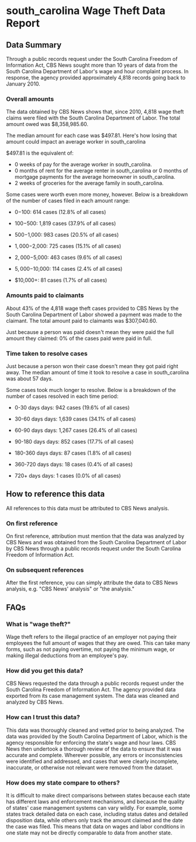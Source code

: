 # south_carolina Wage Theft Data Report

## Data Summary

Through a public records request under the South Carolina Freedom of Information Act, CBS News sought more than 10 years of data from the South Carolina Department of Labor's wage and hour complaint process. In response, the agency provided approximately 4,818 records going back to January 2010.



### Overall amounts

The data obtained by CBS News shows that, since 2010, 4,818 wage theft claims were filed with the South Carolina Department of Labor. The total amount owed was $8,358,985.60.

The median amount for each case was $497.81. Here's how losing that amount could impact an average worker in south_carolina

$497.81 is the equivalent of: 
* 0 weeks of pay for the average worker in south_carolina.
* 0 months of rent for the average renter in south_carolina or 0 months of mortgage payments for the average homeowner in south_carolina.
* 2 weeks of groceries for the average family in south_carolina.

Some cases were worth even more money, however. Below is a breakdown of the number of cases filed in each amount range: 

* $0-$100: 614 cases (12.8% of all cases)

* $100-$500: 1,819 cases (37.9% of all cases)

* $500-$1,000: 983 cases (20.5% of all cases)

* $1,000-$2,000: 725 cases (15.1% of all cases)

* $2,000-$5,000: 463 cases (9.6% of all cases)

* $5,000-$10,000: 114 cases (2.4% of all cases)

* $10,000+: 81 cases (1.7% of all cases)



### Amounts paid to claimants

About 43% of the 4,818 wage theft cases provided to CBS News by the South Carolina Department of Labor showed a payment was made to the claimant. The total amount paid to claimants was $307,040.60.


Just because a person was paid doesn't mean they were paid the full amount they claimed: 0% of the cases paid were paid in full.



### Time taken to resolve cases

Just because a person won their case doesn't mean they got paid right away. The median amount of time it took to resolve a case in south_carolina was about 57 days.

Some cases took much longer to resolve. Below is a breakdown of the number of cases resolved in each time period: 

* 0-30 days days: 942 cases (19.6% of all cases)

* 30-60 days days: 1,639 cases (34.1% of all cases)

* 60-90 days days: 1,267 cases (26.4% of all cases)

* 90-180 days days: 852 cases (17.7% of all cases)

* 180-360 days days: 87 cases (1.8% of all cases)

* 360-720 days days: 18 cases (0.4% of all cases)

* 720+ days days: 1 cases (0.0% of all cases)



## How to reference this data

All references to this data must be attributed to CBS News analysis.

### On first reference

On first reference, attribution must mention that the data was analyzed by CBS News and was obtained from the South Carolina Department of Labor by CBS News through a public records request under the South Carolina Freedom of Information Act.

### On subsequent references

After the first reference, you can simply attribute the data to CBS News analysis, e.g. "CBS News' analysis" or "the analysis." 

## FAQs

### What is "wage theft?"

Wage theft refers to the illegal practice of an employer not paying their employees the full amount of wages that they are owed. This can take many forms, such as not paying overtime, not paying the minimum wage, or making illegal deductions from an employee's pay.

###  How did you get this data?

CBS News requested the data through a public records request under the South Carolina Freedom of Information Act. The agency provided data exported from its case management system. The data was cleaned and analyzed by CBS News.

### How can I trust this data? 

This data was thoroughly cleaned and vetted prior to being analyzed. The data was provided by the South Carolina Department of Labor, which is the agency responsible for enforcing the state's wage and hour laws. CBS News then undertook a thorough review of the data to ensure that it was accurate and complete. Wherever possible, any errors or inconsistencies were identified and addressed, and cases that were clearly incomplete, inaccurate, or otherwise not relevant were removed from the dataset.

### How does my state compare to others? 

It is difficult to make direct comparisons between states because each state has different laws and enforcement mechanisms, and because the quality of states' case management systems can vary wildly. For example, some states track detailed data on each case, including status dates and detailed disposition data, while others only track the amount claimed and the date the case was filed. This means that data on wages and labor conditions in one state may not be directly comparable to data from another state.